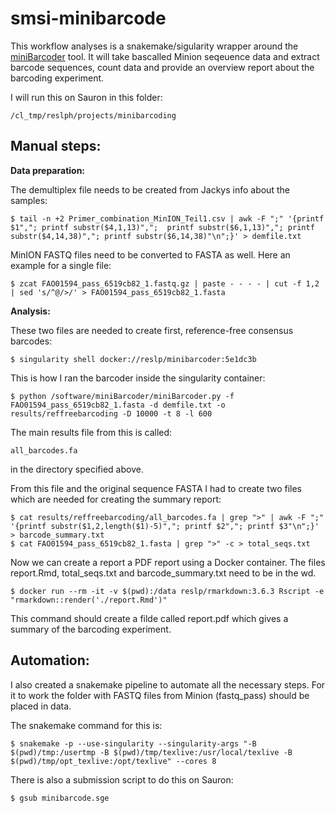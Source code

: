 
# smsi-minibarcode

This workflow analyses is a snakemake/sigularity wrapper around the [miniBarcoder](https://github.com/asrivathsan/miniBarcoder) tool. It will take bascalled Minion seqeuence data and extract barcode sequences, count data and provide an overview report about the barcoding experiment.

I will run this on Sauron in this folder:

	/cl_tmp/reslph/projects/minibarcoding
	
	
## Manual steps:

**Data preparation:**

The demultiplex file needs to be created from Jackys info about the samples:

	$ tail -n +2 Primer_combination_MinION_Teil1.csv | awk -F ";" '{printf $1","; printf substr($4,1,13)",";  printf substr($6,1,13)","; printf substr($4,14,38)","; printf substr($6,14,38)"\n";}' > demfile.txt
	

MinION FASTQ files need to be converted to FASTA as well. Here an example for a single file:

	$ zcat FAO01594_pass_6519cb82_1.fastq.gz | paste - - - - | cut -f 1,2 | sed 's/^@/>/' > FAO01594_pass_6519cb82_1.fasta
	

**Analysis:**

These two files are needed to create first, reference-free consensus barcodes:

	$ singularity shell docker://reslp/minibarcoder:5e1dc3b
	

This is how I ran the barcoder inside the singularity container:

	$ python /software/miniBarcoder/miniBarcoder.py -f FAO01594_pass_6519cb82_1.fasta -d demfile.txt -o results/reffreebarcoding -D 10000 -t 8 -l 600
	

The main results file from this is called:

	all_barcodes.fa 

in the directory specified above.



From this file and the original sequence FASTA I had to create two files which are needed for creating the summary report:

	$ cat results/reffreebarcoding/all_barcodes.fa | grep ">" | awk -F ";" '{printf substr($1,2,length($1)-5)","; printf $2","; printf $3"\n";}' > barcode_summary.txt
	$ cat FAO01594_pass_6519cb82_1.fasta | grep ">" -c > total_seqs.txt
	



Now we can create a report a PDF report using a Docker container. The files report.Rmd, total_seqs.txt and barcode_summary.txt need to be in the wd.

	$ docker run --rm -it -v $(pwd):/data reslp/rmarkdown:3.6.3 Rscript -e "rmarkdown::render('./report.Rmd')"
	

This command should create a filde called report.pdf which gives a summary of the barcoding experiment.



## Automation:

I also created a snakemake pipeline to automate all the necessary steps. For it to work the folder with FASTQ files from Minion (fastq_pass) should be placed in data.

The snakemake command for this is:

	$ snakemake -p --use-singularity --singularity-args "-B $(pwd)/tmp:/usertmp -B $(pwd)/tmp/texlive:/usr/local/texlive -B $(pwd)/tmp/opt_texlive:/opt/texlive" --cores 8
	

There is also a submission script to do this on Sauron:

	$ gsub minibarcode.sge

